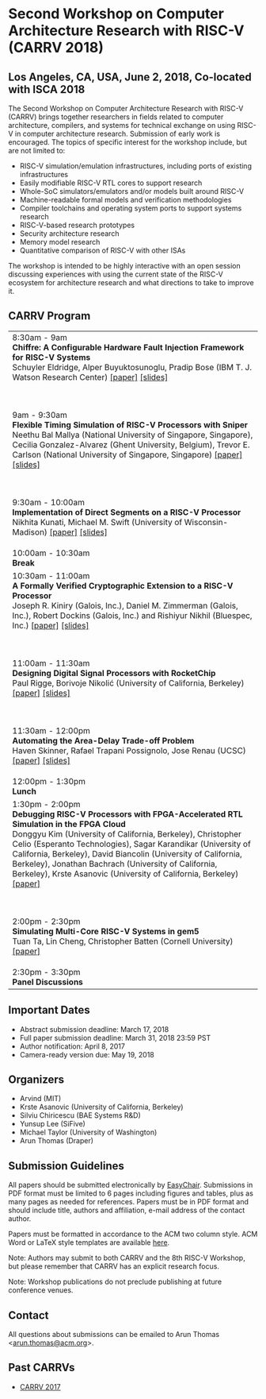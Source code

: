 # Second Workshop on Computer Architecture Research with RISC-V (CARRV 2018)

## Los Angeles, CA, USA, June 2, 2018, Co-located with ISCA 2018

The Second Workshop on Computer Architecture Research with RISC-V
(CARRV) brings together researchers in fields related to computer
architecture, compilers, and systems for technical exchange on using
RISC-V in computer architecture research.  Submission of early work is
encouraged. The topics of specific interest for the workshop include,
but are not limited to:

* RISC-V simulation/emulation infrastructures, including ports of
  existing infrastructures
* Easily modifiable RISC-V RTL cores to support research
* Whole-SoC simulators/emulators and/or models built around RISC-V
* Machine-readable formal models and verification methodologies
* Compiler toolchains and operating system ports to support systems research
* RISC-V-based research prototypes
* Security architecture research
* Memory model research
* Quantitative comparison of RISC-V with other ISAs

The workshop is intended to be highly interactive with an open session
discussing experiences with using the current state of the RISC-V
ecosystem for architecture research and what directions to take to
improve it.


## CARRV Program

<table>
<tbody>

<tr>
<td>
8:30am - 9am<br>
<b>Chiffre: A Configurable Hardware Fault Injection Framework for RISC-V Systems</b><br>
Schuyler Eldridge, Alper Buyuktosunoglu, Pradip Bose (IBM T. J. Watson Research Center)
 <a href="2018/papers/CARRV_2018_paper_2.pdf">[paper]</a>
 <a href="2018/slides/CARRV_2018_slides_2.pdf">[slides]</a>

<br><br>
9am - 9:30am<br>
<b>Flexible Timing Simulation of RISC-V Processors with Sniper</b><br>
Neethu Bal Mallya (National University of Singapore, Singapore), Cecilia Gonzalez-Alvarez
(Ghent University, Belgium), Trevor E. Carlson (National University of Singapore, Singapore)
 <a href="2018/papers/CARRV_2018_paper_7.pdf">[paper]</a>
 <a href="2018/slides/CARRV_2018_slides_7.pdf">[slides]</a>

<br><br>
9:30am - 10:00am<br>
<b>Implementation of Direct Segments on a RISC-V Processor</b><br>
Nikhita Kunati, Michael M. Swift (University of Wisconsin-Madison)
 <a href="2018/papers/CARRV_2018_paper_4.pdf">[paper]</a>
 <a href="2018/slides/CARRV_2018_slides_4.pdf">[slides]</a>
</td>
</tr>

<tr>
<td>
10:00am - 10:30am<br>
<b>Break</b>
</td>
</tr>

<tr>
<td>
10:30am - 11:00am<br>
<b>A Formally Verified Cryptographic Extension to a RISC-V
Processor</b>
<br>
Joseph R. Kiniry (Galois, Inc.), Daniel M. Zimmerman (Galois, Inc.),
Robert Dockins (Galois, Inc.) and Rishiyur Nikhil (Bluespec, Inc.)
<a href="2018/papers/CARRV_2018_paper_5.pdf">[paper]</a>
<a href="2018/slides/CARRV_2018_slides_5.pdf">[slides]</a>


<br><br>
11:00am - 11:30am<br>
<b>Designing Digital Signal Processors with RocketChip </b><br>
Paul Rigge, Borivoje Nikolić (University of California, Berkeley)
 <a href="2018/papers/CARRV_2018_paper_12.pdf">[paper]</a>
 <a href="2018/slides/CARRV_2018_slides_12.pdf">[slides]</a>

<br><br>
11:30am - 12:00pm<br>
<b>Automating the Area-Delay Trade-off Problem</b><br>
Haven Skinner, Rafael Trapani Possignolo, Jose Renau (UCSC)
 <a href="2018/papers/CARRV_2018_paper_6.pdf ">[paper]</a>
 <a href="2018/slides/CARRV_2018_slides_6.pdf ">[slides]</a>
 
</td>
</tr>

<tr>
<td>
12:00pm - 1:30pm<br>
<b>Lunch</b>
</td>
</tr>

<tr>
<td>
1:30pm - 2:00pm<br>
<b>Debugging RISC-V Processors with FPGA-Accelerated RTL
Simulation in the FPGA Cloud</b><br>
Donggyu Kim (University of California, Berkeley), 
Christopher Celio (Esperanto Technologies), 
Sagar Karandikar (University of California, Berkeley), David Biancolin
(University of California, Berkeley),
Jonathan Bachrach (University of California, Berkeley), Krste Asanovic
(University of California, Berkeley)
 <a href="2018/papers/CARRV_2018_paper_10.pdf">[paper]</a>

<br><br>
2:00pm - 2:30pm<br>
<b>Simulating Multi-Core RISC-V Systems in gem5</b><br>
Tuan Ta, Lin Cheng, Christopher Batten (Cornell University)
 <a href="2018/papers/CARRV_2018_paper_3.pdf">[paper]</a>
</td>
</tr>

<tr>
<td>
2:30pm - 3:30pm<br>
<b>Panel Discussions</b>
</td>
</tr>

</tbody>
</table>


## Important Dates

* Abstract submission deadline: March 17, 2018
* Full paper submission deadline: March 31, 2018 23:59 PST
* Author notification: April 8, 2017
* Camera-ready version due: May 19, 2018

## Organizers

* Arvind (MIT)
* Krste Asanovic (University of California, Berkeley)
* Silviu Chiricescu (BAE Systems R&D)
* Yunsup Lee (SiFive)
* Michael Taylor (University of Washington)
* Arun Thomas (Draper)

## Submission Guidelines

All papers should be submitted electronically by
[EasyChair](https://easychair.org/conferences/?conf=carrv2018). Submissions
in PDF format must be limited to 6 pages including figures and tables,
plus as many pages as needed for references. Papers must be in PDF
format and should include title, authors and affiliation, e-mail
address of the contact author.

Papers must be formatted in accordance to the ACM two column
style. ACM Word or LaTeX style templates are available
[here](http://www.acm.org/publications/proceedings-template).

Note: Authors may submit to both CARRV and the 8th RISC-V Workshop,
but please remember that CARRV has an explicit research focus.

Note: Workshop publications do not preclude publishing at future
conference venues.

## Contact

All questions about submissions can be emailed to Arun Thomas
<<arun.thomas@acm.org>>.

## Past CARRVs

* [CARRV 2017](https://carrv.github.io/2017/)
